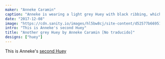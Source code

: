 ```yaml
---
maker: "Anneke Caramin"
caption: "Anneke is wearing a light grey Huey with black ribbing, which isn't very obvious on this black skirt."
date: "2017-12-08"
image: "https://cdn.sanity.io/images/hl5bw8cj/site-content/d52577b6695162b240cb298ab4af8d828527a84d-2000x1295.jpg"
intro: "This is Anneke's second Huey"
title: "Another grey Huey by Anneke Caramin [No traducido]"
designs: ["huey"]
---
```


This is Anneke's [second Huey](/en/showcase/anneke-huey/)

